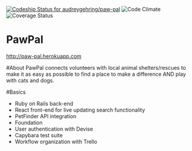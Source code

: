 [ ![Codeship Status for audreygehring/paw-pal](https://codeship.com/projects/2e3f1b20-c084-0134-afda-16aab041bbb2/status?branch=master)](https://codeship.com/projects/196994)
![Code Climate](https://codeclimate.com/github/audreygehring/paw-pal.png)
![Coverage Status](https://coveralls.io/repos/audreygehring/paw-pal/badge.png)

# PawPal

http://paw-pal.herokuapp.com

#About
PawPal connects volunteers with local animal shelters/rescues to make it as easy as possible to find a place to make a difference AND play with cats and dogs.

#Basics

* Ruby on Rails back-end
* React front-end for live updating search functionality
* PetFinder API integration
* Foundation
* User authentication with Devise
* Capybara test suite
* Workflow organization with Trello
